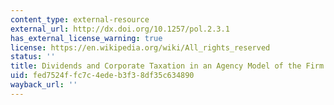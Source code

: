 ```yaml
---
content_type: external-resource
external_url: http://dx.doi.org/10.1257/pol.2.3.1
has_external_license_warning: true
license: https://en.wikipedia.org/wiki/All_rights_reserved
status: ''
title: Dividends and Corporate Taxation in an Agency Model of the Firm
uid: fed7524f-fc7c-4ede-b3f3-8df35c634890
wayback_url: ''
---
```

